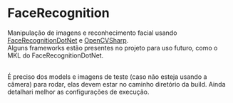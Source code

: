 # FaceRecognition
Manipulação de imagens e reconhecimento facial usando [FaceRecognitionDotNet](https://github.com/takuya-takeuchi/FaceRecognitionDotNet) e [OpenCVSharp](https://github.com/shimat/opencvsharp). </br>
Alguns frameworks estão presentes no projeto para uso futuro, como o MKL do FaceRecognitionDotNet. </br></br>

É preciso dos models e imagens de teste (caso não esteja usando a câmera) para rodar, elas devem estar no caminho diretório da build. Ainda detalhari melhor as configurações de execução.
